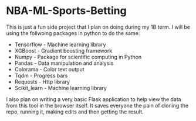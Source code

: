 # NBA-ML-Sports-Betting

This is just a fun side project that I plan on doing during my 1B term. I will be using the follwoing packages in python to do the same:
* Tensorflow - Machine learning library
* XGBoost - Gradient boosting framework
* Numpy - Package for scientific computing in Python
* Pandas - Data manipulation and analysis
* Colorama - Color text output
* Tqdm - Progress bars
* Requests - Http library
* Scikit_learn - Machine learning library

I also plan on writing a very basic Flask application to help view the data from this tool in the browser itself. It saves everyone the pain of cloning the repo, running it, making edits and then getting the result.